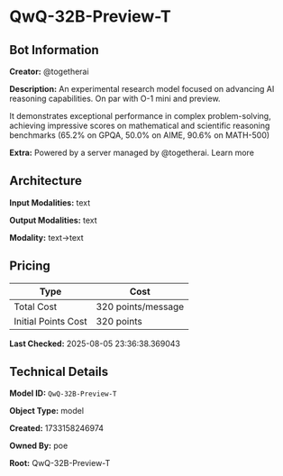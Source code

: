 # QwQ-32B-Preview-T

## Bot Information

**Creator:** @togetherai

**Description:** An experimental research model focused on advancing AI reasoning capabilities. On par with O-1 mini and preview.

It demonstrates exceptional performance in complex problem-solving, achieving impressive scores on mathematical and scientific reasoning benchmarks (65.2% on GPQA, 50.0% on AIME, 90.6% on MATH-500)

**Extra:** Powered by a server managed by @togetherai. Learn more


## Architecture

**Input Modalities:** text

**Output Modalities:** text

**Modality:** text->text


## Pricing

| Type | Cost |
|------|------|
| Total Cost | 320 points/message |
| Initial Points Cost | 320 points |

**Last Checked:** 2025-08-05 23:36:38.369043


## Technical Details

**Model ID:** `QwQ-32B-Preview-T`

**Object Type:** model

**Created:** 1733158246974

**Owned By:** poe

**Root:** QwQ-32B-Preview-T

